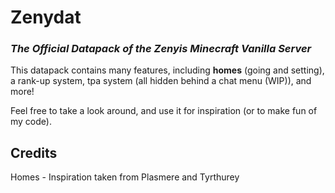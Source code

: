 # Zenydat
### *The Official Datapack of the Zenyis Minecraft Vanilla Server*

This datapack contains many features, including **homes** (going and setting), a rank-up system, tpa system (all hidden behind a chat menu (WIP)), and more!

Feel free to take a look around, and use it for inspiration (or to make fun of my code).


## Credits
Homes - Inspiration taken from Plasmere and Tyrthurey
